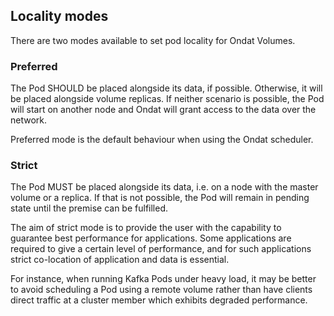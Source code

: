 ## Locality modes

There are two modes available to set pod locality for Ondat Volumes.

### Preferred

The Pod SHOULD be placed alongside its data, if possible. Otherwise, it will be
placed alongside volume replicas. If neither scenario is possible, the Pod
will start on another node and Ondat will grant access to the
data over the network.

Preferred mode is the default behaviour when using the Ondat scheduler.

### Strict

The Pod MUST be placed alongside its data, i.e. on a node with the master
volume or a replica. If that is not possible, the Pod will remain in pending
state until the premise can be fulfilled.

The aim of strict mode is to provide the user with the capability to guarantee
best performance for applications. Some applications are required to give a
certain level of performance, and for such applications strict co-location of
application and data is essential.

For instance, when running Kafka Pods under heavy load, it may be better to
avoid scheduling a Pod using a remote volume rather than have clients
direct traffic at a cluster member which exhibits degraded performance.

